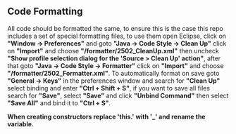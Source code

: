 ## Code Formatting
All code should be formatted the same, to ensure this is the case this repo includes a set of special formatting files, to use
them open Eclipse, click on **"Window -> Preferences"** and goto **"Java -> Code Style -> Clean Up"** click on **"Import"** and
choose **"/formatter/2502_CleanUp.xml"** then uncheck **"Show profile selection dialog for the 'Source > Clean Up' action"**,
after that goto **"Java -> Code Style -> Formatter"** click on **"Import"** and choose **"/formatter/2502_Formatter.xml"**. To
automatically format on save goto **"General -> Keys"** in the preferences window and search for **"Clean Up"** select binding and enter **"Ctrl + Shift + S"**,
if you want to save all files search for **"Save"**, select **"Save"** and click **"Unbind Command"** then select **"Save All"** and bind it to **"Ctrl + S"**.

**When creating constructors replace 'this.' with '_' and rename the variable.**
